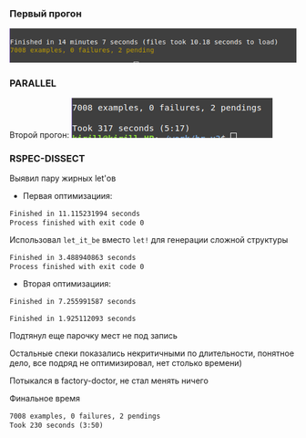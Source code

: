 ### Первый прогон

![img_2.png](img_2.png)

### PARALLEL

Второй прогон:
![img_1.png](img_1.png)


### RSPEC-DISSECT

Выявил пару жирных let'ов
* Первая оптимизациия:
```
Finished in 11.115231994 seconds
Process finished with exit code 0
```
Использовал `let_it_be` вместо `let!` для генерации сложной структуры
```
Finished in 3.488940863 seconds
Process finished with exit code 0
```

* Вторая оптимизациия:
```
Finished in 7.255991587 seconds
```
```
Finished in 1.925112093 seconds
```

Подтянул еще парочку мест не под запись

Остальные спеки показались некритичными по длительности, понятное дело, все подряд не оптимизировал, нет столько времени)

Потыкался в factory-doctor, не стал менять ничего

Финальное время
```
7008 examples, 0 failures, 2 pendings
Took 230 seconds (3:50)
```